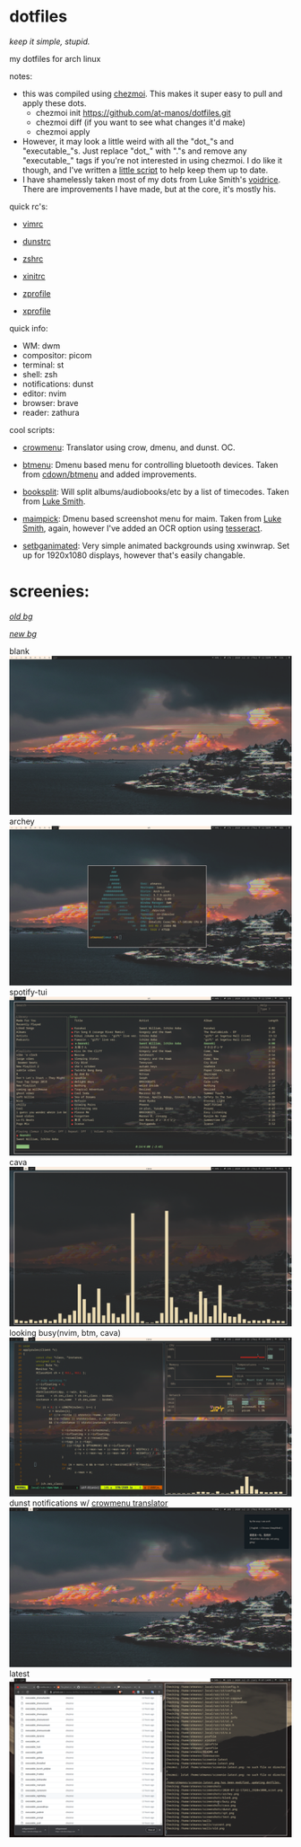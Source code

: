 
# dotfiles
*keep it simple, stupid.*


my dotfiles for arch linux

notes:
-  this was compiled using [chezmoi](https://github.com/twpayne/chezmoi). This makes it super easy to pull and apply these dots.
	- chezmoi init https://github.com/at-manos/dotfiles.git
	- chezmoi diff (if you want to see what changes it'd make)
	- chezmoi apply
- However, it may look a little weird with all the "dot_"s and "executable_"s. Just replace "dot_" with "."s and remove any "executable_" tags if you're not interested in using chezmoi. I do like it though, and I've written a [little script](https://github.com/at-manos/dotfiles/blob/master/dot_local/bin/executable_chezmoi_update) to help keep them up to date.
-  I have shamelessly taken most of my dots from Luke Smith's [voidrice](https://github.com/LukeSmithxyz/voidrice). There are improvements I have made, but at the core, it's mostly his.

quick rc's:

- [vimrc](https://github.com/at-manos/dotfiles/blob/master/dot_config/nvim/init.vim)

- [dunstrc](https://github.com/at-manos/dotfiles/blob/master/dot_config/dunst/dunstrc)

- [zshrc](https://github.com/at-manos/dotfiles/blob/master/dot_config/zsh/dot_zshrc)

- [xinitrc](https://github.com/at-manos/dotfiles/blob/master/dot_config/xinitrc)

- [zprofile](https://github.com/at-manos/dotfiles/blob/master/dot_zprofile)

- [xprofile](https://github.com/at-manos/dotfiles/blob/master/executable_dot_xprofile)

quick info:
- WM: dwm
- compositor: picom
- terminal: st
- shell: zsh
- notifications: dunst
- editor: nvim
- browser: brave
- reader: zathura

cool scripts:
-  [crowmenu](https://github.com/at-manos/dotfiles/blob/master/dot_local/bin/executable_crowmenu): Translator using crow, dmenu, and dunst. OC.

-  [btmenu](https://github.com/at-manos/dotfiles/blob/master/dot_local/bin/executable_btmenu): Dmenu based menu for controlling bluetooth devices. Taken from [cdown/btmenu](https://github.com/cdown/btmenu) and added improvements.


-  [booksplit](https://github.com/at-manos/dotfiles/blob/master/dot_local/bin/executable_btmenu): Will split albums/audiobooks/etc by a list of timecodes. Taken from [Luke Smith](https://github.com/LukeSmithxyz/voidrice/blob/master/.local/bin/booksplit).

-  [maimpick](https://github.com/at-manos/dotfiles/blob/master/dot_local/bin/executable_maimpick): Dmenu based screenshot menu for maim. Taken from [Luke Smith](https://github.com/LukeSmithxyz/voidrice/blob/master/.local/bin/maimpick), again, however I've added an OCR option using [tesseract](https://github.com/tesseract-ocr/tesseract).
- [setbganimated](https://github.com/at-manos/dotfiles/blob/master/dot_local/bin/executable_setbganimated): Very simple animated backgrounds using xwinwrap. Set up for 1920x1080 displays, however that's easily changable.


# screenies:
[*old bg*](https://github.com/at-manos/dotfiles/blob/master/walls/old.png)

[*new bg*](https://github.com/at-manos/dotfiles/blob/master/walls/current.png)

blank
![blank af](https://github.com/at-manos/dotfiles/blob/master/screenshots/blank.png?raw=true)
archey
![snazzy af](https://github.com/at-manos/dotfiles/blob/master/screenshots/archey.png?raw=true)
spotify-tui
![snazzy af](https://github.com/at-manos/dotfiles/blob/master/screenshots/spt.png?raw=true)
cava
![snazzy af](https://github.com/at-manos/dotfiles/blob/master/screenshots/cava.png?raw=true)
looking busy(nvim, btm, cava)
![snazzy af](https://github.com/at-manos/dotfiles/blob/master/screenshots/busy.png?raw=true)
dunst notifications w/ [crowmenu translator](https://github.com/at-manos/dotfiles/blob/master/dot_local/bin/executable_crowmenu)
![snazzy af](https://github.com/at-manos/dotfiles/blob/master/screenshots/dunst.png?raw=true)
latest
![latest](https://github.com/at-manos/dotfiles/blob/master/screenie-latest.png?raw=true)
